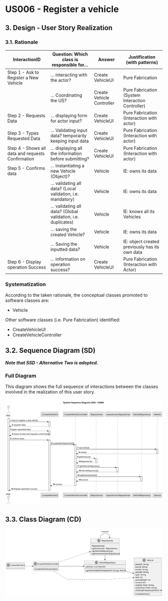 # US006 - Register a vehicle

## 3. Design - User Story Realization 

### 3.1. Rationale


| InteractionID                                       | Question: Which class is responsible for…                 | Answer                    | Justification (with patterns)                             |
|-----------------------------------------------------|-----------------------------------------------------------|---------------------------|-----------------------------------------------------------|
| Step 1 - Ask to Register a New Vehicle              | … interacting with the actor?                            | Create VehicleUI         | Pure Fabrication                                          |
|                                                     | … Coordinating the US?                                    | Create Vehicle Controller | Pure Fabrication (System Interaction Controller)          |
| Step 2 - Requests Data                              | … displaying form for actor input?                        | Create VehicleUI        | Pure Fabrication (Interaction with actor)                 |
| Step 3 - Types Requested Data                       | … Validating input data?   temporarily keeping input data | Create VehicleUI        | Pure Fabrication (Interaction with actor)                 |
| Step 4 - Shows all data and requests Confirmation  | … displaying all the information before submitting?       | Create VehicleUI        | Pure Fabrication (Interaction with actor)                 |
| Step 5 - Confirms data                              | … instantiating a new Vehicle (Object)?                  | Vehicle                   | IE: owns its data                                         |
|                                                     | … validating all data? (Local validation, i.e. mandatory) | Vehicle                   | IE: owns its data                                         |
|                                                     | … validating all data? (Global validation, i.e. duplicates)| Vehicle                   | IE: knows all its Vehicles                                |
|                                                     | … saving the created Vehicle?                             | Vehicle                   | IE: owns its data                                         |
|                                                     | … Saving the inputted data?                               | Vehicle                   | IE: object created previously has its own data            |
| Step 6 - Display operation Success                  | … information on operation success?                      | Create VehicleUI        | Pure Fabrication (Interaction with Actor)                 |

### Systematization ##

According to the taken rationale, the conceptual classes promoted to software classes are:


* Vehicle

Other software classes (i.e. Pure Fabrication) identified:

* CreateVehicleUI
* CreateVehicleController


## 3.2. Sequence Diagram (SD)

_**Note that SSD - Alternative Two is adopted.**_

### Full Diagram

This diagram shows the full sequence of interactions between the classes involved in the realization of this user story.

![Sequence Diagram - Full](svg/us006-sequence-diagram-full.svg)


## 3.3. Class Diagram (CD)

![Class Diagram](svg/us006-class-diagram.svg)